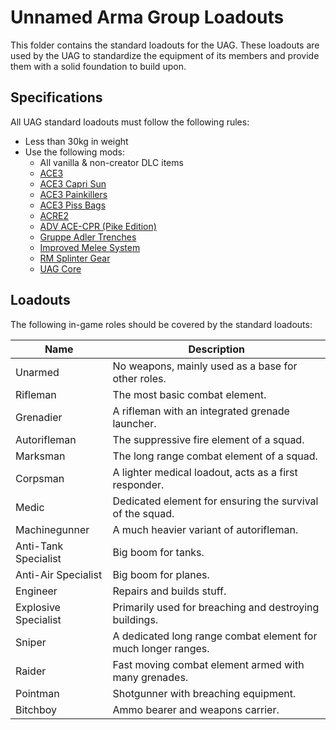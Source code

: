 # Unnamed Arma Group Loadouts

This folder contains the standard loadouts for the UAG. These loadouts are used by the UAG to standardize the equipment of its members and provide them with a solid foundation to build upon.

## Specifications

All UAG standard loadouts must follow the following rules:

- Less than 30kg in weight
- Use the following mods:
  - All vanilla & non-creator DLC items
  - [ACE3](https://steamcommunity.com/workshop/filedetails/?id=463939057)
  - [ACE3 Capri Sun](https://steamcommunity.com/workshop/filedetails/?id=2602978471)
  - [ACE3 Painkillers](https://steamcommunity.com/workshop/filedetails/?id=2607850181)
  - [ACE3 Piss Bags](https://steamcommunity.com/workshop/filedetails/?id=2597693640)
  - [ACRE2](https://steamcommunity.com/workshop/filedetails/?id=751965892)
  - [ADV ACE-CPR (Pike Edition)](https://steamcommunity.com/workshop/filedetails/?id=1957746437)
  - [Gruppe Adler Trenches](https://steamcommunity.com/workshop/filedetails/?id=1224892496)
  - [Improved Melee System](https://steamcommunity.com/workshop/filedetails/?id=2291129343)
  - [RM Splinter Gear](https://steamcommunity.com/workshop/filedetails/?id=878512695)
  - [UAG Core](https://steamcommunity.com/sharedfiles/filedetails/?id=1092924095)

## Loadouts

The following in-game roles should be covered by the standard loadouts:

| Name                 | Description                                                   |
| -------------------- | ------------------------------------------------------------- |
| Unarmed              | No weapons, mainly used as a base for other roles.            |
| Rifleman             | The most basic combat element.                                |
| Grenadier            | A rifleman with an integrated grenade launcher.               |
| Autorifleman         | The suppressive fire element of a squad.                      |
| Marksman             | The long range combat element of a squad.                     |
| Corpsman             | A lighter medical loadout, acts as a first responder.         |
| Medic                | Dedicated element for ensuring the survival of the squad.     |
| Machinegunner        | A much heavier variant of autorifleman.                       |
| Anti-Tank Specialist | Big boom for tanks.                                           |
| Anti-Air Specialist  | Big boom for planes.                                          |
| Engineer             | Repairs and builds stuff.                                     |
| Explosive Specialist | Primarily used for breaching and destroying buildings.        |
| Sniper               | A dedicated long range combat element for much longer ranges. |
| Raider               | Fast moving combat element armed with many grenades.          |
| Pointman             | Shotgunner with breaching equipment.                          |
| Bitchboy             | Ammo bearer and weapons carrier.                              |
